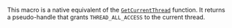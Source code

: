 This macro is a native equivalent of the [`GetCurrentThread`](https://learn.microsoft.com/en-us/windows/win32/api/processthreadsapi/nf-processthreadsapi-getcurrentthread) function. It returns a pseudo-handle that grants `THREAD_ALL_ACCESS` to the current thread.
